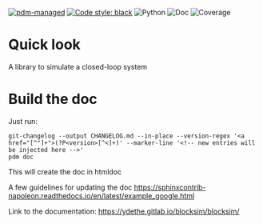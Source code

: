 [![pdm-managed](https://img.shields.io/badge/pdm-managed-blueviolet)](https://dev.to/frostming/a-review-pipenv-vs-poetry-vs-pdm-39b4)
[![Code style: black](https://img.shields.io/badge/code%20style-black-000000.svg)](https://github.com/psf/black)
![Python](https://img.shields.io/badge/python-3.8-green)
![Doc](doc_badge.svg)
![Coverage](cov_badge.svg)

# Quick look

A library to simulate a closed-loop system

# Build the doc

Just run:

    git-changelog --output CHANGELOG.md --in-place --version-regex '<a href="[^"]+">(?P<version>[^<]+)' --marker-line '<!-- new entries will be injected here -->'
    pdm doc

This will create the doc in htmldoc

A few guidelines for updating the doc
https://sphinxcontrib-napoleon.readthedocs.io/en/latest/example_google.html

Link to the documentation: https://ydethe.gitlab.io/blocksim/blocksim/

